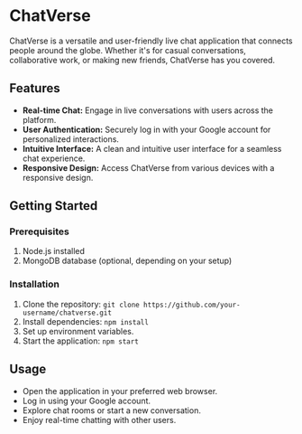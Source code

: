 # ChatVerse

ChatVerse is a versatile and user-friendly live chat application that connects people around the globe. Whether it's for casual conversations, collaborative work, or making new friends, ChatVerse has you covered.

## Features
- **Real-time Chat:** Engage in live conversations with users across the platform.
- **User Authentication:** Securely log in with your Google account for personalized interactions.
- **Intuitive Interface:** A clean and intuitive user interface for a seamless chat experience.
- **Responsive Design:** Access ChatVerse from various devices with a responsive design.

## Getting Started

### Prerequisites
1. Node.js installed
2. MongoDB database (optional, depending on your setup)
  
### Installation
1. Clone the repository: `git clone https://github.com/your-username/chatverse.git`
2. Install dependencies: `npm install`
3. Set up environment variables.
4. Start the application: `npm start`

## Usage
- Open the application in your preferred web browser.
- Log in using your Google account.
- Explore chat rooms or start a new conversation.
- Enjoy real-time chatting with other users.
